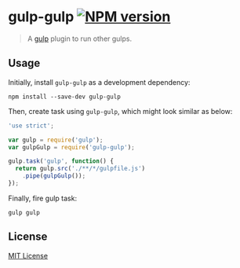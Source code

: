 gulp-gulp [![NPM version][npm-image]][npm-url]
=========

> A [gulp](https://github.com/gulpjs/gulp) plugin to run other gulps.

## Usage

Initially, install `gulp-gulp` as a development dependency:

```shell
npm install --save-dev gulp-gulp
```

Then, create task using `gulp-gulp`, which might look similar as below:

```javascript
'use strict';

var gulp = require('gulp');
var gulpGulp = require('gulp-gulp');

gulp.task('gulp', function() {
  return gulp.src('./**/*/gulpfile.js')
    .pipe(gulpGulp());
});
```

Finally, fire gulp task:

```shell
gulp gulp
```

## License

[MIT License](http://en.wikipedia.org/wiki/MIT_License)


[npm-url]: https://npmjs.org/package/gulp-gulp
[npm-image]: https://badge.fury.io/js/gulp-gulp.png

